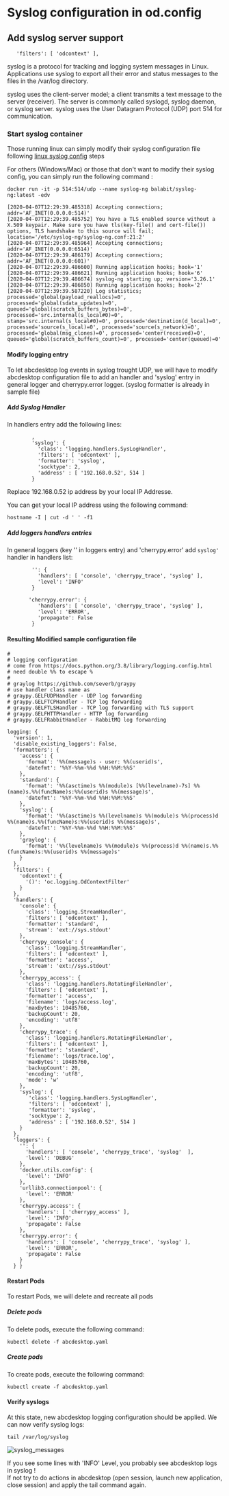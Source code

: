 
# Syslog configuration in od.config


## Add syslog server support
       'filters': [ 'odcontext' ],

syslog is a protocol for tracking and logging system messages in Linux. Applications use syslog to export all their error and status messages to the files in the /var/log directory.

syslog uses the client-server model; a client transmits a text message to the server (receiver). The server is commonly called syslogd, syslog daemon, or syslog server. syslog uses the User Datagram Protocol (UDP) port 514 for communication. 

### Start syslog container

Those running linux can simply modify their syslog configuration file following [linux syslog config](../linux_syslog_config) steps

For others (Windows/Mac) or those that don't want to modify their syslog config, you can simply run the following command :

```
docker run -it -p 514:514/udp --name syslog-ng balabit/syslog-ng:latest -edv
```

```
[2020-04-07T12:29:39.485318] Accepting connections; addr='AF_INET(0.0.0.0:514)'
[2020-04-07T12:29:39.485752] You have a TLS enabled source without a X.509 keypair. Make sure you have tls(key-file() and cert-file()) options, TLS handshake to this source will fail; location='/etc/syslog-ng/syslog-ng.conf:21:2'
[2020-04-07T12:29:39.485964] Accepting connections; addr='AF_INET(0.0.0.0:6514)'
[2020-04-07T12:29:39.486179] Accepting connections; addr='AF_INET(0.0.0.0:601)'
[2020-04-07T12:29:39.486600] Running application hooks; hook='1'
[2020-04-07T12:29:39.486621] Running application hooks; hook='6'
[2020-04-07T12:29:39.486674] syslog-ng starting up; version='3.26.1'
[2020-04-07T12:29:39.486850] Running application hooks; hook='2'
[2020-04-07T12:39:39.587220] Log statistics; processed='global(payload_reallocs)=0', processed='global(sdata_updates)=0', queued='global(scratch_buffers_bytes)=0', processed='src.internal(s_local#0)=0', stamp='src.internal(s_local#0)=0', processed='destination(d_local)=0', processed='source(s_local)=0', processed='source(s_network)=0', processed='global(msg_clones)=0', processed='center(received)=0', queued='global(scratch_buffers_count)=0', processed='center(queued)=0'
```

#### Modify logging entry

To let abcdesktop log events in syslog trought UDP, we will have to modify abcdesktop configuration file to add  an handler and 'syslog' entry in general logger and cherrypy.error logger. (syslog formatter is already in sample file)

##### Add Syslog Handler

In handlers entry add the following lines:

```
        ,
        'syslog': {
          'class': 'logging.handlers.SysLogHandler',
          'filters': [ 'odcontext' ],
          'formatter': 'syslog',
          'socktype': 2,
          'address' : [ '192.168.0.52', 514 ]
        }
```
Replace 192.168.0.52 ip address by your local IP Addresse.

You can get your local IP address using the following command:

```
hostname -I | cut -d ' ' -f1
```

##### Add loggers handlers entries

In general loggers (key '' in loggers entry) and 'cherrypy.error' add ```syslog'``` handler in handlers list:

```
        '': {
          'handlers': [ 'console', 'cherrypy_trace', 'syslog' ],
          'level': 'INFO'
        }
        
       'cherrypy.error': {
          'handlers': [ 'console', 'cherrypy_trace', 'syslog' ],
          'level': 'ERROR',
          'propagate': False
        }
```

#### Resulting Modified sample configuration file

```
#              
# logging configuration 
# come from https://docs.python.org/3.8/library/logging.config.html
# need double %% to escape %
# 
# graylog https://github.com/severb/graypy
# use handler class name as
# graypy.GELFUDPHandler - UDP log forwarding
# graypy.GELFTCPHandler - TCP log forwarding
# graypy.GELFTLSHandler - TCP log forwarding with TLS support
# graypy.GELFHTTPHandler - HTTP log forwarding
# graypy.GELFRabbitHandler - RabbitMQ log forwarding

logging: {
  'version': 1,
  'disable_existing_loggers': False,
  'formatters': {
    'access': {
      'format': '%%(message)s - user: %%(userid)s',
      'datefmt': '%%Y-%%m-%%d %%H:%%M:%%S'
    },
    'standard': {
      'format': '%%(asctime)s %%(module)s [%%(levelname)-7s] %%(name)s.%%(funcName)s:%%(userid)s %%(message)s',
      'datefmt': '%%Y-%%m-%%d %%H:%%M:%%S'
    },
    'syslog': {
      'format': '%%(asctime)s %%(levelname)s %%(module)s %%(process)d %%(name)s.%%(funcName)s:%%(userid)s %%(message)s',
      'datefmt': '%%Y-%%m-%%d %%H:%%M:%%S'
    },
    'graylog': {
      'format': '%%(levelname)s %%(module)s %%(process)d %%(name)s.%%(funcName)s:%%(userid)s %%(message)s'      
    }
  },
  'filters': {
    'odcontext': {
      '()': 'oc.logging.OdContextFilter'
    }
  },
  'handlers': {
    'console': {
      'class': 'logging.StreamHandler',
      'filters': [ 'odcontext' ],
      'formatter': 'standard',
      'stream': 'ext://sys.stdout'
    },
    'cherrypy_console': {
      'class': 'logging.StreamHandler',
      'filters': [ 'odcontext' ],
      'formatter': 'access',
      'stream': 'ext://sys.stdout'
    },
    'cherrypy_access': {
      'class': 'logging.handlers.RotatingFileHandler',
      'filters': [ 'odcontext' ],
      'formatter': 'access',
      'filename': 'logs/access.log',
      'maxBytes': 10485760,
      'backupCount': 20,
      'encoding': 'utf8'
    },
    'cherrypy_trace': {
      'class': 'logging.handlers.RotatingFileHandler',
      'filters': [ 'odcontext' ],
      'formatter': 'standard',
      'filename': 'logs/trace.log',
      'maxBytes': 10485760,
      'backupCount': 20,
      'encoding': 'utf8',
      'mode': 'w'
    },
    'syslog': {
       'class': 'logging.handlers.SysLogHandler',
       'filters': [ 'odcontext' ],
       'formatter': 'syslog',
       'socktype': 2,
       'address' : [ '192.168.0.52', 514 ]
    }
  },
  'loggers': {
    '': {
      'handlers': [ 'console', 'cherrypy_trace', 'syslog'  ],
      'level': 'DEBUG'
    },
    'docker.utils.config': {
      'level': 'INFO'
    },
    'urllib3.connectionpool': {
      'level': 'ERROR'
    },
    'cherrypy.access': {
      'handlers': [ 'cherrypy_access' ],
      'level': 'INFO',
      'propagate': False
    },
    'cherrypy.error': {
      'handlers': [ 'console', 'cherrypy_trace', 'syslog' ],
      'level': 'ERROR',
      'propagate': False
    }
  } }
```
#### Restart Pods

To restart Pods, we will delete and recreate all pods

##### Delete pods

To delete pods, execute the following command:

```
kubectl delete -f abcdesktop.yaml
```


##### Create pods

To create pods, execute the following command:

```
kubectl create -f abcdesktop.yaml
```


#### Verify syslogs

At this state, new abcdesktop logging configuration should be applied. We can now verify syslog logs:

```
tail /var/log/syslog
```

![syslog_messages](img/syslog_messages.png) 

If you see some lines with 'INFO' Level, you probably see abcdesktop logs in syslog !  
If not try to do actions in abcdesktop (open session, launch new application, close session) and apply the tail command again.


